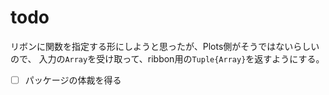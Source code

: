 # todo
リボンに関数を指定する形にしようと思ったが、Plots側がそうではないらしいので、
入力の`Array`を受け取って、ribbon用の`Tuple{Array}`を返すようにする。
- [ ] パッケージの体裁を得る
